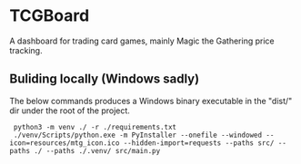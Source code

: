 # TCGBoard
A dashboard for trading card games, mainly Magic the Gathering price tracking.

## Buliding locally (Windows sadly)
The below commands produces a Windows binary executable in the "dist/" dir under the root of the project.
```
 python3 -m venv ./ -r ./requirements.txt
 ./venv/Scripts/python.exe -m PyInstaller --onefile --windowed --icon=resources/mtg_icon.ico --hidden-import=requests --paths src/ --paths ./ --paths ./.venv/ src/main.py
```